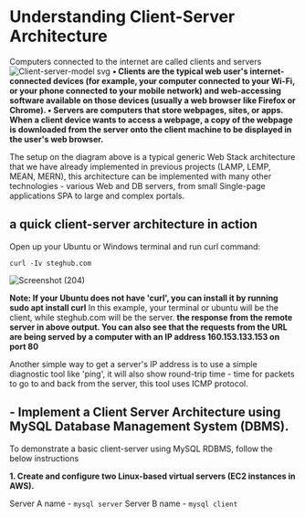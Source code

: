 # Understanding Client-Server Architecture
Computers connected to the internet are called clients and servers
![Client-server-model svg](https://github.com/highbee2810/STEGHUB-DevOps-cloud-Engineering/assets/155490206/c48513c5-d231-4d5a-a7a9-b9da56307d33)
**• Clients are the typical web user's internet-connected devices (for example, your computer connected to your Wi-Fi, or your phone connected to your mobile network) and web-accessing software available on those devices (usually a web browser like Firefox or Chrome).
• Servers are computers that store webpages, sites, or apps. When a client device wants to access a webpage, a copy of the webpage is downloaded from the server onto the client machine to be displayed in the user's web browser.**

The setup on the diagram above is a typical generic Web Stack
architecture that we have already implemented in previous projects (LAMP,
LEMP, MEAN, MERN), this architecture can be implemented with many other
technologies - various Web and DB servers, from small Single-page
applications SPA to large and complex portals.
## a quick client-server architecture in action
Open up your Ubuntu or Windows terminal and run curl command:
```
curl -Iv steghub.com
```
![Screenshot (204)](https://github.com/highbee2810/STEGHUB-DevOps-cloud-Engineering/assets/155490206/92df2060-28ad-4f48-b731-c7eff55ea46f)

**Note: If your Ubuntu does not have 'curl', you can install it by running sudo
apt install curl**
In this example, your terminal or ubuntu will be the client, while steghub.com will be
the server.
**the response from the remote server in above output. You can also see
that the requests from the URL are being served by a computer with an IP
address 160.153.133.153 on port 80**

Another simple way to get a server's IP address is to use a simple
diagnostic tool like 'ping', it will also show round-trip time - time for packets
to go to and back from the server, this tool uses ICMP protocol.
##  - Implement a Client Server Architecture using MySQL Database Management System (DBMS).
To demonstrate a basic client-server using MySQL RDBMS, follow the below instructions

**1. Create and configure two Linux-based virtual servers (EC2 instances in AWS).**

Server A name - `mysql server`
Server B name - `mysql client`



